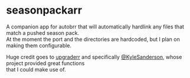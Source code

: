 # seasonpackarr

A companion app for autobrr that will automatically hardlink any files that match a pushed season pack.\
At the moment the port and the directories are hardcoded, but I plan on making them configurable.


Huge credit goes to [upgraderr](https://github.com/KyleSanderson/upgraderr) and specifically [@KyleSanderson](https://github.com/KyleSanderson), whose project provided great functions\
that I could make use of.